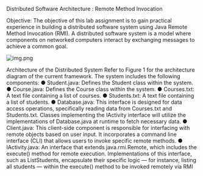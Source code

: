 Distributed Software Architecture
: Remote Method Invocation

Objective:
The objective of this lab assignment is to gain practical experience in building a distributed software
system using Java Remote Method Invocation (RMI). A distributed software system is a model where
components on networked computers interact by exchanging messages to achieve a common goal.

![img.png](img.png)

Architecture of the Distributed System
Refer to Figure 1 for the architecture diagram of the current framework.
The system includes the following components:
● Student.java: Defines the Student class within the system.
● Course.java: Defines the Course class within the system.
● Courses.txt: A text file containing a list of courses.
● Students.txt: A text file containing a list of students.
● Database.java: This interface is designed for data access operations, specifically reading data
from Courses.txt and Students.txt. Classes implementing the IActivity interface will utilize the
implementations of Database.java at runtime to fetch necessary data.
● Client.java: This client-side component is responsible for interfacing with remote objects based
on user input. It incorporates a command line interface (CLI) that allows users to invoke specific
remote methods.
● IActivity.java: An interface that extends java.rmi.Remote, which includes the execute() method
for remote execution. Implementations of this interface, such as ListStudents, encapsulate
their specific logic — for instance, listing all students — within the execute() method to
be invoked remotely via RMI
